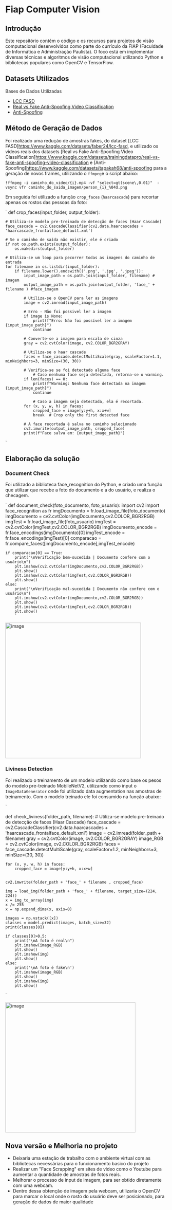 # Fiap Computer Vision

## Introdução

Este repositório contém o código e os recursos para projetos de visão computacional desenvolvidos como parte do currículo da FIAP (Faculdade de Informática e Administração Paulista). O foco está em implementar diversas técnicas e algoritmos de visão computacional utilizando Python e bibliotecas populares como OpenCV e TensorFlow.

## Datasets Utilizados

Bases de Dados Utilizadas

- [LCC FASD](https://www.kaggle.com/datasets/faber24/lcc-fasd)
- [Real vs Fake Anti-Spoofing Video Classification](https://www.kaggle.com/datasets/trainingdatapro/real-vs-fake-anti-spoofing-video-classification)
- [Anti-Spoofing](https://www.kaggle.com/datasets/tapakah68/anti-spoofing)

## Método de Geração de Dados

Foi realizado uma redução de amostras fakes, do dataset [LCC FASD]https://www.kaggle.com/datasets/faber24/lcc-fasd, e utilizado os vídeos reais dos datasets [Real vs Fake Anti-Spoofing Video Classification]https://www.kaggle.com/datasets/trainingdatapro/real-vs-fake-anti-spoofing-video-classification e [Anti-Spoofing]https://www.kaggle.com/datasets/tapakah68/anti-spoofing para a geração de novos frames, utilizando o `ffmpeg`e o script abaixo:

`
!ffmpeg -i caminho_do_video/{i}.mp4 -vf "select=gt(scene\,0.01)"  -vsync vfr caminho_do_saida_imagem/person_{i}_%04d.png
`

Em seguida foi utilizado a função `crop_faces` (`haarcascade`) para recortar apenas os rostos das pessoas da foto:


`
def crop_faces(input_folder, output_folder):

    # Utiliza-se modelo pre-treinado de detecção de faces (Haar Cascade)
    face_cascade = cv2.CascadeClassifier(cv2.data.haarcascades + 'haarcascade_frontalface_default.xml')

    # Se o caminho de saída não existir, ele é criado
    if not os.path.exists(output_folder):
        os.makedirs(output_folder)

    # Utiliza-se um loop para pecorrer todas as imagens do caminho de entrada
    for filename in os.listdir(input_folder):
        if filename.lower().endswith(('.png', '.jpg', '.jpeg')):
            input_image_path = os.path.join(input_folder, filename) # imagem
            output_image_path = os.path.join(output_folder, 'face_' + filename ) #face_imagem

            # Utiliza-se o OpenCV para ler as imagens
            image = cv2.imread(input_image_path)

            # Erro - Não foi possivel ler a imagem
            if image is None:
                print(f"Erro: Não foi possível ler a imagem {input_image_path}")
                continue

            # Converte-se a imagem para escala de cinza
            gray = cv2.cvtColor(image, cv2.COLOR_BGR2GRAY)

            # Utiliza-se o haar cascade
            faces = face_cascade.detectMultiScale(gray, scaleFactor=1.1, minNeighbors=3, minSize=(30, 30))

            # Verifica-se se foi detectado alguma face
                # Caso nenhuma face seja detectada, retorna-se o warming.
            if len(faces) == 0:
                print(f"Warming: Nenhuma face detectada na imagem {input_image_path}")
                continue

                # Caso a imagem seja detectada, ela é recortada.
            for (x, y, w, h) in faces:
                cropped_face = image[y:y+h, x:x+w]
                break  # Crop only the first detected face

            # A face recortada é salva no caminho selecionado
            cv2.imwrite(output_image_path, cropped_face)
            print(f"Face salva em: {output_image_path}")
`

## Elaboração da solução

### Document Check

Foi utilizado a biblioteca face_recognition do Python, e criado uma função que utilizar que recebe a foto do documento e a do usuário, e realiza o checagem.

`
def  document_check(foto_documento, foto_usuario):
    import cv2
    import face_recognition as fr
    imgDocumento = fr.load_image_file(foto_documento)
    imgDocumento = cv2.cvtColor(imgDocumento,cv2.COLOR_BGR2RGB)
    imgTest = fr.load_image_file(foto_usuario)
    imgTest = cv2.cvtColor(imgTest,cv2.COLOR_BGR2RGB)
    imgDocumento_encode = fr.face_encodings(imgDocumento)[0]
    imgTest_encode = fr.face_encodings(imgTest)[0]
    comparacao = fr.compare_faces([imgDocumento_encode],imgTest_encode)

    if comparacao[0] == True:
        print("\nVerificação bem-sucedida | Documento confere com o usuário\n")
        plt.imshow(cv2.cvtColor(imgDocumento,cv2.COLOR_BGR2RGB))
        plt.show()
        plt.imshow(cv2.cvtColor(imgTest,cv2.COLOR_BGR2RGB))
        plt.show()
    else:
        print("\nVerificação mal-sucedida | Documento não confere com o usuário\n")
        plt.imshow(cv2.cvtColor(imgDocumento,cv2.COLOR_BGR2RGB))
        plt.show()
        plt.imshow(cv2.cvtColor(imgTest,cv2.COLOR_BGR2RGB))
        plt.show()
        `

<img width="422" alt="image" src="https://github.com/luizhdramos/Fiap_Computer_Vision/assets/96795757/0247bd36-6f70-4963-89ec-1fcd333b34d0">

### Liviness Detection 

Foi realizado o treinamento de um modelo utilizando como base os pesos do modelo pre-treinado MobileNetV2, utilizando como input o `ImageDataGenerator` onde foi utilizado data augmentation nas amostras de treinamento. Com o modelo treinado ele foi consumido na função abaixo:

`

def check_liviness(folder_path, filename):
     # Utiliza-se modelo pre-treinado de detecção de faces (Haar Cascade)
    face_cascade = cv2.CascadeClassifier(cv2.data.haarcascades + 'haarcascade_frontalface_default.xml')
    image = cv2.imread(folder_path + filename)
    gray = cv2.cvtColor(image, cv2.COLOR_BGR2GRAY)
    image_RGB = cv2.cvtColor(image, cv2.COLOR_BGR2RGB)
    faces = face_cascade.detectMultiScale(gray, scaleFactor=1.2, minNeighbors=3, minSize=(30, 30))

    for (x, y, w, h) in faces:
        cropped_face = image[y:y+h, x:x+w]


    cv2.imwrite(folder_path + 'face_' + filename , cropped_face)

    img = load_img(folder_path + 'face_' + filename, target_size=(224, 224))
    x = img_to_array(img)
    x /= 255
    x = np.expand_dims(x, axis=0)

    images = np.vstack([x])
    classes = model.predict(images, batch_size=32)
    print(classes[0])

    if classes[0]>0.5:
        print("\nA foto é real\n")
        plt.imshow(image_RGB)
        plt.show()
        plt.imshow(img)
        plt.show()
    else:
        print('\nA foto é fake\n')
        plt.imshow(image_RGB)
        plt.show()
        plt.imshow(img)
        plt.show()

`

<img width="405" alt="image" src="https://github.com/luizhdramos/Fiap_Computer_Vision/assets/96795757/43f95d05-d9db-40ba-9162-5e03197e9820">

## Nova versão e Melhoria no projeto

- Deixaria uma estação de trabalho com o ambiente virtual com as bibliotecas necessárias para o funcionamento basico do projeto
- Realizar um "Face Scrapping" em sites de video como o Youtube para aumentar a quantidade de amostras de fotos reais.
- Melhorar o processo de input de imagem, para ser obtido diretamente com uma webcam.
- Dentro dessa obtenção de imagem pela webcam, utilizaria o OpenCV para marcar o local onde o rosto do usuário deve ser posicionado, para geração de dados de maior qualidade




